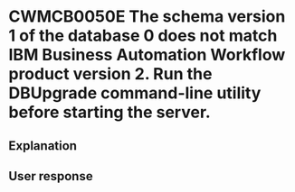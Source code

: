 # CWMCB0050E The schema version 1 of the database 0 does not match IBM Business Automation Workflow product version 2. Run the DBUpgrade command-line utility before starting the server.

## Explanation

## User response